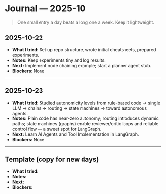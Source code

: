 # Journal — 2025-10

> One small entry a day beats a long one a week. Keep it lightweight.

## 2025-10-22
- **What I tried:** Set up repo structure, wrote initial cheatsheets, prepared experiments.
- **Notes:** Keep experiments tiny and log results.
- **Next:** Implement node chaining example; start a planner agent stub.
- **Blockers:** None

---

## 2025-10-23
- **What I tried:** Studied autonomicity levels from rule-based code → single LLM → chains → routing → state machines → toward autonomous agents.
- **Notes:** Plain code has near-zero autonomy; routing introduces dynamic paths; state machines (graphs) enable reviewer/critic loops and reliable control flow — a sweet spot for LangGraph.
- **Next:** Learn AI Agents and Tool Implementation in LangGraph.
- **Blockers:** None

---

## Template (copy for new days)
- **What I tried:**
- **Notes:**
- **Next:**
- **Blockers:**